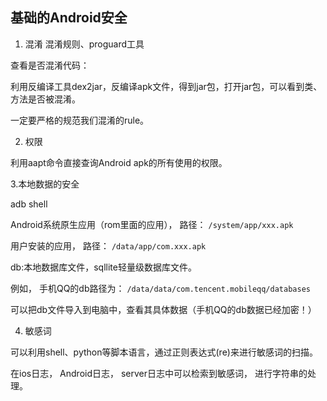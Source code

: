 ## 基础的Android安全 ##

1. 混淆
混淆规则、proguard工具

查看是否混淆代码：

利用反编译工具dex2jar，反编译apk文件，得到jar包，打开jar包，可以看到类、方法是否被混淆。

一定要严格的规范我们混淆的rule。

2. 权限

利用aapt命令直接查询Android apk的所有使用的权限。

3.本地数据的安全

adb shell

Android系统原生应用（rom里面的应用）， 路径： `/system/app/xxx.apk`

用户安装的应用， 路径： `/data/app/com.xxx.apk`

db:本地数据库文件，sqllite轻量级数据库文件。

例如， 手机QQ的db路径为： `/data/data/com.tencent.mobileqq/databases`

可以把db文件导入到电脑中，查看其具体数据（手机QQ的db数据已经加密！）

4. 敏感词

可以利用shell、python等脚本语言，通过正则表达式(re)来进行敏感词的扫描。

在ios日志， Android日志， server日志中可以检索到敏感词， 进行字符串的处理。

